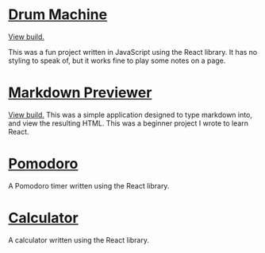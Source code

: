 <!--
.. title: JavaScript Projects
.. slug: javascript
.. date: 2021-07-03 17:47:06 UTC-05:00
.. tags: Programming, Coding, Accessibility, React, Github, Software Engineering, HTML, Frontend Logic, jsx
.. category: Programming
.. link: 
.. description: List of JavaScript applications.
.. type: text
-->

# [Drum Machine](https://github.com/EdgarLozano185519/drum-machine)
[View build.](https://edgarlozano185519.github.io/drum-machine/)

This was a fun project written in JavaScript using the React library. It has no styling to speak of, but it works fine to play some notes on a page.
# [Markdown Previewer](https://github.com/EdgarLozano185519/edgar-markdown-previewer)
[View build.](https://edgarlozano185519.github.io/edgar-markdown-previewer)
This was a simple application designed to type markdown into, and view the resulting HTML. This was a beginner project I wrote to learn React.
# [Pomodoro](https://github.com/EdgarLozano185519/pomodoro)
A Pomodoro timer written using the React library.
# [Calculator](https://github.com/EdgarLozano185519/react-calculator)
A calculator written using the React library.
